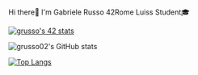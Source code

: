 Hi there👋 I'm Gabriele Russo
42Rome Luiss Student🎓

[![grusso's 42 stats](https://badge42.vercel.app/api/v2/cl5qy1b4l001109mlvj65ho7i/stats?cursusId=21&coalitionId=124)](https://github.com/JaeSeoKim/badge42)

![grusso02's GitHub stats](https://github-readme-stats.vercel.app/api?username=grusso02&theme=dark&show_icons=true)

[![Top Langs](https://github-readme-stats.vercel.app/api/top-langs/?username=grusso02&layout=compact&theme=dark)](https://github.com/grusso02/github-readme-stats)
